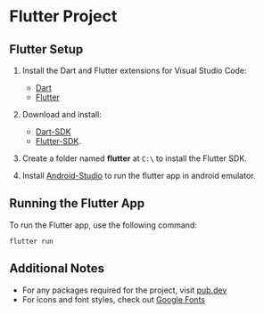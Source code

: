 # Flutter Project

## Flutter Setup

1. Install the Dart and Flutter extensions for Visual Studio Code:

   - [Dart](https://marketplace.visualstudio.com/items?itemName=ms-vscode.vscode-dart)
   - [Flutter](https://marketplace.visualstudio.com/items?itemName=ms-vscode.vscode-flutter)

1. Download and install:

   - [Dart-SDK](https://dart.dev/get-dart)
   - [Flutter-SDK](https://flutter.dev/docs/get-started/install).

1. Create a folder named **flutter** at `C:\` to install the Flutter SDK.

1. Install [Android-Studio](https://developer.android.com/studio/install) to run the flutter app in android emulator.

## Running the Flutter App

To run the Flutter app, use the following command:

```
flutter run
```

## Additional Notes

- For any packages required for the project, visit [pub.dev](pub.dev)
- For icons and font styles, check out [Google Fonts](https://fonts.google.com)

